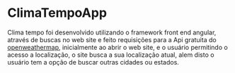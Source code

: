 # ClimaTempoApp

Clima tempo foi desenvolvido utilizando o framework front end angular, através de buscas no web site e feito
 requisições para a Api gratuita do [openweathermap](https://openweathermap.org/), inicialmente ao abrir o web site, e o usuário permitindo o acesso a localização, o site busca a sua localização atual, alem disto o usuário tem a opção de buscar outras cidades ou estados.


